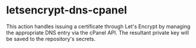 # letsencrypt-dns-cpanel
This action handles issuing a certificate through Let's Encrypt by managing the appropriate DNS entry via the cPanel API.  The resultant private key will be saved to the repository's secrets.
